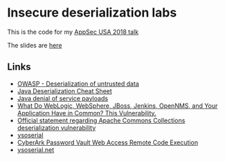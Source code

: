 # Insecure deserialization labs

This is the code for my [AppSec USA 2018 talk](https://appsecus2018.sched.com/event/F04J/deserialization-what-how-and-why-not)

The slides are [here](https://drive.google.com/open?id=1o8VPE4nwNLb9cAYfG-3gM4WR4CY7FwoT)

## Links

* [OWASP - Deserialization of untrusted data](https://www.owasp.org/index.php/Deserialization_of_untrusted_data)
* [Java Deserialization Cheat Sheet](https://github.com/GrrrDog/Java-Deserialization-Cheat-Sheet)
* [Java denial of service payloads](http://topolik-at-work.blogspot.ru/2016/04/java-deserialization-dos-payloads.html)
* [What Do WebLogic, WebSphere, JBoss, Jenkins, OpenNMS, and Your Application Have in Common? This Vulnerability.](https://foxglovesecurity.com/2015/11/06/what-do-weblogic-websphere-jboss-jenkins-opennms-and-your-application-have-in-common-this-vulnerability/)
* [Official statement regarding Apache Commons Collections deserialization vulnerability](https://commons.apache.org/proper/commons-collections/security-reports.html)
* [ysoserial](https://github.com/frohoff/ysoserial)
* [CyberArk Password Vault Web Access Remote Code Execution](https://www.redteam-pentesting.de/de/advisories/rt-sa-2017-014/-cyberark-password-vault-web-access-remote-code-execution)
* [ysoserial.net](https://github.com/pwntester/ysoserial.net)
